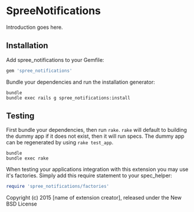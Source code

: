 SpreeNotifications
==================

Introduction goes here.

Installation
------------

Add spree_notifications to your Gemfile:

```ruby
gem 'spree_notifications'
```

Bundle your dependencies and run the installation generator:

```shell
bundle
bundle exec rails g spree_notifications:install
```

Testing
-------

First bundle your dependencies, then run `rake`. `rake` will default to building the dummy app if it does not exist, then it will run specs. The dummy app can be regenerated by using `rake test_app`.

```shell
bundle
bundle exec rake
```

When testing your applications integration with this extension you may use it's factories.
Simply add this require statement to your spec_helper:

```ruby
require 'spree_notifications/factories'
```

Copyright (c) 2015 [name of extension creator], released under the New BSD License
